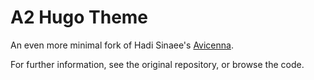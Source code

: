 # A2 Hugo Theme

An even more minimal fork of Hadi Sinaee's [Avicenna](https://github.com/hadisinaee/avicenna).

For further information, see the original repository, or browse the code.
